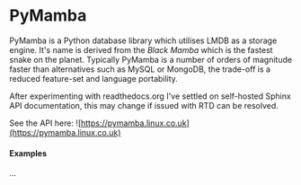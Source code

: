 # PyMamba

PyMamba is a Python database library which utilises LMDB as a storage engine. It's name is derived from the
*Black Mamba* which is the fastest snake on the planet. Typically PyMamba is a number of orders of magnitude
faster than alternatives such as MySQL or MongoDB, the trade-off is a reduced feature-set and language
portability.

After experimenting with readthedocs.org I've settled on self-hosted Sphinx API documentation, this may change
if issued with RTD can be resolved.

See the API here: ![https://pymamba.linux.co.uk](https://pymamba.linux.co.uk)

#### Examples

...